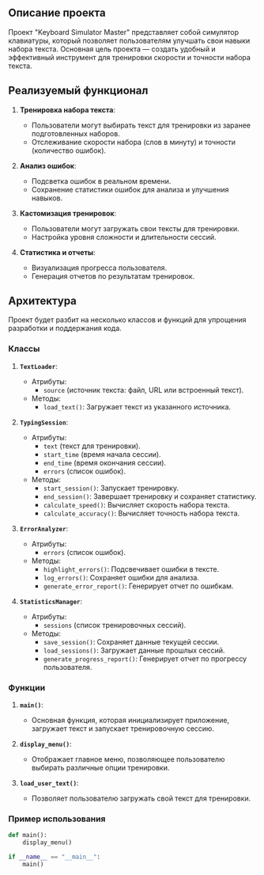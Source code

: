 

## Описание проекта

Проект "Keyboard Simulator Master" представляет собой симулятор клавиатуры, который позволяет пользователям улучшать свои навыки набора текста. Основная цель проекта — создать удобный и эффективный инструмент для тренировки скорости и точности набора текста.

## Реализуемый функционал

1. **Тренировка набора текста**:
   - Пользователи могут выбирать текст для тренировки из заранее подготовленных наборов.
   - Отслеживание скорости набора (слов в минуту) и точности (количество ошибок).

2. **Анализ ошибок**:
   - Подсветка ошибок в реальном времени.
   - Сохранение статистики ошибок для анализа и улучшения навыков.

3. **Кастомизация тренировок**:
   - Пользователи могут загружать свои тексты для тренировки.
   - Настройка уровня сложности и длительности сессий.

4. **Статистика и отчеты**:
   - Визуализация прогресса пользователя.
   - Генерация отчетов по результатам тренировок.

## Архитектура

Проект будет разбит на несколько классов и функций для упрощения разработки и поддержания кода.

### Классы

1. **`TextLoader`**:
   - Атрибуты:
     - `source` (источник текста: файл, URL или встроенный текст).
   - Методы:
     - `load_text()`: Загружает текст из указанного источника.

2. **`TypingSession`**:
   - Атрибуты:
     - `text` (текст для тренировки).
     - `start_time` (время начала сессии).
     - `end_time` (время окончания сессии).
     - `errors` (список ошибок).
   - Методы:
     - `start_session()`: Запускает тренировку.
     - `end_session()`: Завершает тренировку и сохраняет статистику.
     - `calculate_speed()`: Вычисляет скорость набора текста.
     - `calculate_accuracy()`: Вычисляет точность набора текста.

3. **`ErrorAnalyzer`**:
   - Атрибуты:
     - `errors` (список ошибок).
   - Методы:
     - `highlight_errors()`: Подсвечивает ошибки в тексте.
     - `log_errors()`: Сохраняет ошибки для анализа.
     - `generate_error_report()`: Генерирует отчет по ошибкам.

4. **`StatisticsManager`**:
   - Атрибуты:
     - `sessions` (список тренировочных сессий).
   - Методы:
     - `save_session()`: Сохраняет данные текущей сессии.
     - `load_sessions()`: Загружает данные прошлых сессий.
     - `generate_progress_report()`: Генерирует отчет по прогрессу пользователя.

### Функции

1. **`main()`**:
   - Основная функция, которая инициализирует приложение, загружает текст и запускает тренировочную сессию.

2. **`display_menu()`**:
   - Отображает главное меню, позволяющее пользователю выбирать различные опции тренировки.

3. **`load_user_text()`**:
   - Позволяет пользователю загружать свой текст для тренировки.

### Пример использования

```python
def main():
    display_menu()

if __name__ == "__main__":
    main()

